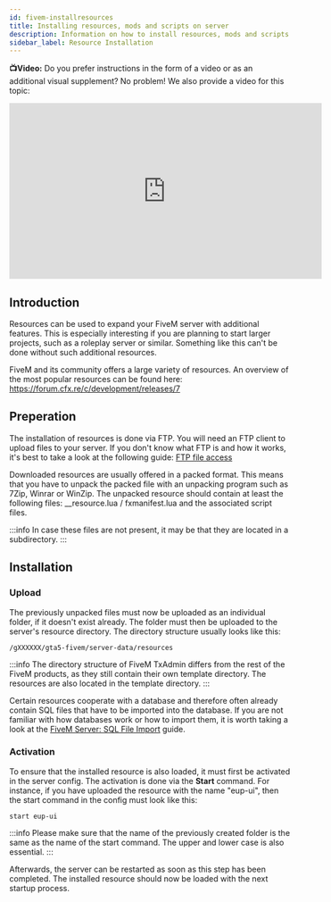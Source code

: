 ```yaml
---
id: fivem-installresources
title: Installing resources, mods and scripts on server
description: Information on how to install resources, mods and scripts on your FiveM server from ZAP-Hosting - ZAP-Hosting.com documentation
sidebar_label: Resource Installation
---
```




**📺Video:** Do you prefer instructions in the form of a video or as an additional visual supplement? No problem! We also provide a video for this topic: 

<iframe width="560" height="315" src="https://www.youtube.com/embed/V7us5V6KLho" title="YouTube video player" frameborder="0" allow="accelerometer; autoplay; clipboard-write; encrypted-media; gyroscope; picture-in-picture" allowfullscreen></iframe>

## Introduction

Resources can be used to expand your FiveM server with additional features. This is especially interesting if you are planning to start larger projects, such as a roleplay server or similar. Something like this can't be done without such additional resources. 

FiveM and its community offers a large variety of resources. An overview of the most popular resources can be found here: https://forum.cfx.re/c/development/releases/7


## Preperation

The installation of resources is done via FTP. You will need an FTP client to upload files to your server. If you don't know what FTP is and how it works, it's best to take a look at the following guide: [FTP file access](https://zap-hosting.com/guides/docs/en/gameserver_ftpaccess/)

Downloaded resources are usually offered in a packed format. This means that you have to unpack the packed file with an unpacking program such as 7Zip, Winrar or WinZip. The unpacked resource should contain at least the following files:  __resource.lua / fxmanifest.lua and the associated script files.

:::info
In case these files are not present, it may be that they are located in a subdirectory. 
:::


## Installation

### Upload 
The previously unpacked files must now be uploaded as an individual folder, if it doesn't exist already. The folder must then be uploaded to the server's resource directory. The directory structure usually looks like this:
```
/gXXXXXX/gta5-fivem/server-data/resources
```
:::info
The directory structure of FiveM TxAdmin differs from the rest of the FiveM products, as they still contain their own template directory. The resources are also located in the template directory. 
:::

Certain resources cooperate with a database and therefore often already contain SQL files that have to be imported into the database. If you are not familiar with how databases work or how to import them, it is worth taking a look at the [FiveM Server: SQL File Import](https://zap-hosting.com/guides/docs/en/fivem_sql_file_import/) guide.

### Activation
To ensure that the installed resource is also loaded, it must first be activated in the server config. The activation is done via the **Start** command. For instance, if you have uploaded the resource with the name "eup-ui", then the start command in the config must look like this: 
```
start eup-ui
```
:::info
Please make sure that the name of the previously created folder is the same as the name of the start command. The upper and lower case is also essential. 
:::

Afterwards, the server can be restarted as soon as this step has been completed. The installed resource should now be loaded with the next startup process. 
